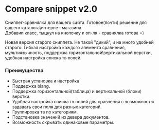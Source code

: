 # Compare snippet v2.0  
Сниппет-сравнялка для вашего сайта. Готовое(почти) решение для вашего каталога\интернет-магазина.  
Добавил класс, тыцнул на кнопочку и оп-ля - сравнялка готова =)

Новая версия старого сниппета. Не такой "дикий", и на много удобней старого.
Гибкая настройка каждого элемента сравнения, мультиязычность, поддержка горизонтальной\вертикальной верстки, удобная настройка списка тв полей.

### Преимущества

* Быстрая установка и настройка
* Поддержка blang.
* Поддержка горизонтальной(таблица) и вертикальной (блоки) верстки.
* Удобная настройка списка тв полей для сравнения с возможностю задавать свои поля для разных категорий.
* Группировка тв по категориям.
* Подстановка значений из девера документов.
* Возможность скрывать одинаковые параметры.